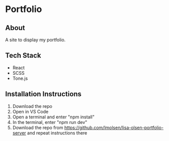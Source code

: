 # Portfolio
##  About
A site to display my portfolio.

## Tech Stack
- React
- SCSS
- Tone.js

## Installation Instructions
1. Download the repo
2. Open in VS Code
3. Open a terminal and enter "npm install"
4. In the terminal, enter "npm run dev" 
5. Download the repo from https://github.com/lmolsen/lisa-olsen-portfolio-server and repeat instructions there